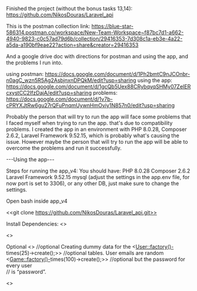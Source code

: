 Finished the project (without the bonus tasks 13,14):     https://github.com/NikosDouras/Laravel_api

This is the postman collection link: 
https://blue-star-586314.postman.co/workspace/New-Team-Workspace~f87bc7d1-a662-4940-9823-c0c57ad79d6b/collection/29416353-7d308c1a-eb3e-4a22-a5da-a190bf9eae22?action=share&creator=29416353

And a google drive doc with directions for postman and using the app, and the problems I run into.

using postman: https://docs.google.com/document/d/1Ph2bmtC9nJCOnbr-n0agC_wzn5R5Ag2AsbjnxnDPQkM/edit?usp=sharing
using the app: https://docs.google.com/document/d/1gcQb5Uex88CRybqyqSHMy07ZeIERcxystCC2IfzDajA/edit?usp=sharing
problems: https://docs.google.com/document/d/1v7b-cPRYXJtRw6gu27rQFuPnqmUywnHmOviy1N857n0/edit?usp=sharing

Probably the person that will try to run the app will face some problems that I faced myself when trying to run the app. that's due to compatibility problems. I created the app in an environment with PHP 8.0.28, Composer 2.6.2, Laravel Framework 9.52.15, which is probably what's causing the issue. However maybe the person that will try to run the app will be able to overcome the problems and run it successfully.

---Using the app---

Steps for running the app_v4:
You should have: 
PHP 8.0.28
Composer 2.6.2
Laravel Framework 9.52.15
mysql (adjust the settings in the app\.env file, for now port is set to 3306), or any other DB, just make sure to change the settings.

Open bash inside app_v4

<<git clone https://github.com/NikosDouras/Laravel_api.git>>

Install Dependencies: <<composer install>>

<<php artisan migrate>> 

Optional
<<php artisan tinker>> 				            //optional Creating dummy data for the 
<<User::factory()->times(25)->create();>>		//optional tables. User emails are random 
<<Game::factory()->times(100)->create();>>	    //optional but the password for every user     
                                                // is “password”.

<<php artisan serve>>
